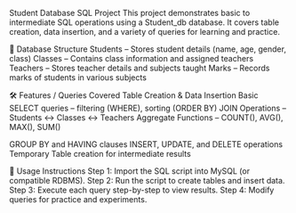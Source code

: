 Student Database SQL Project
This project demonstrates basic to intermediate SQL operations using a Student_db database. It covers table creation, data insertion, and a variety of queries for learning and practice.

📂 Database Structure
Students – Stores student details (name, age, gender, class)
Classes – Contains class information and assigned teachers
Teachers – Stores teacher details and subjects taught
Marks – Records marks of students in various subjects

🛠 Features / Queries Covered
Table Creation & Data Insertion
Basic SELECT queries – filtering (WHERE), sorting (ORDER BY)
JOIN Operations – Students ↔ Classes ↔ Teachers
Aggregate Functions – COUNT(), AVG(), MAX(), SUM()

GROUP BY and HAVING clauses
INSERT, UPDATE, and DELETE operations
Temporary Table creation for intermediate results

📌 Usage Instructions
Step 1: Import the SQL script into MySQL (or compatible RDBMS).
Step 2: Run the script to create tables and insert data.
Step 3: Execute each query step-by-step to view results.
Step 4: Modify queries for practice and experiments.

